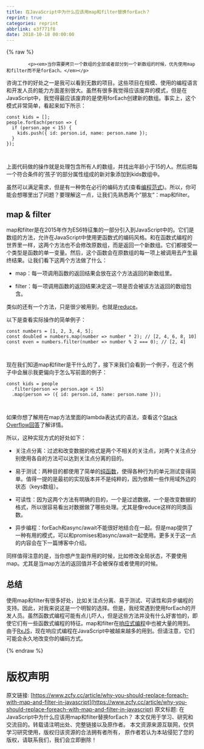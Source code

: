 ```yaml
---
title: 在JavaScript中为什么应该用map和filter替换forEach？
reprint: true
categories: reprint
abbrlink: e3f771f8
date: 2018-10-18 00:00:00
---
```


{% raw %}

            <p><em>当你需要拷贝一个数组的全部或者部分到一个新数组的时候，优先使用map和filter而不是forEach。</em></p>
<p>咨询工作的好处之一是我可以看到无数的项目。这些项目在规模、使用的编程语言和开发人员的能力方面差别很大。虽然有很多我觉得应该废弃的模式，但是在JavaScript中，我觉得最应该废弃的是使用forEach创建新的数组。事实上，这个模式非常简单，看起来如下所示：</p>
<pre><code class="hljs inform7">const kids = <span class="hljs-comment">[]</span>;
people.forEach(<span class="hljs-keyword">person</span> =&gt; {
  if (<span class="hljs-keyword">person</span>.age &lt; 15) {
    kids.push({ id: <span class="hljs-keyword">person</span>.id, name: <span class="hljs-keyword">person</span>.name });
  }
});


</code></pre><p>上面代码做的操作就是处理包含所有人的数组，并找出年龄小于15的人。然后把每一个符合条件的’孩子‘的部分属性组成的新对象添加到kids数组中。</p>
<p>虽然可以满足需求，但是有一种势在必行的编码方式(查看<a href="https://en.wikipedia.org/wiki/Programming_paradigm">编程范式</a>)。所以，你可能会想哪里出了问题？要理解这一点，让我们先熟悉两个”朋友“：map和filter。</p>
<h2>map &amp; filter</h2>
<p>map和filter是在2015年作为ES6特征集的一部分引入到JavaScript中的。它们是数组的方法，允许在JavaScript中使用更函数式的编码风格。和在函数式编程的世界里一样，这两个方法也不会修改原数组，而是返回一个新数组。它们都接受一个类型是函数的单一变量。然后，这个函数会在原数组的每一项上被调用去产生最终结果。让我们看下这两个方法做了什么：</p>
<ul>
<li><p>map：每一项调用函数的返回结果会放在这个方法返回的新数组里。</p>
</li>
<li><p>filter：每一项调用函数的返回结果决定这一项是否会被该方法返回的数组包含。</p>
</li>
</ul>
<p>类似的还有一个方法，只是很少被用到，也就是<a href="https://developer.mozilla.org/en-US/docs/Web/JavaScript/Reference/Global_Objects/Array/reduce">reduce</a>。</p>
<p>以下是查看实际操作的简单例子：</p>
<pre><code class="hljs typescript"><span class="hljs-keyword">const</span> numbers = [<span class="hljs-number">1</span>, <span class="hljs-number">2</span>, <span class="hljs-number">3</span>, <span class="hljs-number">4</span>, <span class="hljs-number">5</span>];
<span class="hljs-keyword">const</span> doubled = numbers.map(<span class="hljs-function"><span class="hljs-params">number</span> =&gt;</span> <span class="hljs-built_in">number</span> * <span class="hljs-number">2</span>); <span class="hljs-comment">// [2, 4, 6, 8, 10]</span>
<span class="hljs-keyword">const</span> even = numbers.filter(<span class="hljs-function"><span class="hljs-params">number</span> =&gt;</span> <span class="hljs-built_in">number</span> % <span class="hljs-number">2</span> === <span class="hljs-number">0</span>); <span class="hljs-comment">// [2, 4]</span>

</code></pre><p>现在我们知道map和filter是干什么的了，接下来我们会看到一个例子，在这个例子中会展示我更偏向于怎么写前面的例子：</p>
<pre><code class="hljs inform7">const kids = people
  .filter(<span class="hljs-keyword">person</span> =&gt; <span class="hljs-keyword">person</span>.age &lt; 15)
  .map(<span class="hljs-keyword">person</span> =&gt; ({ id: <span class="hljs-keyword">person</span>.id, name: <span class="hljs-keyword">person</span>.name }));


</code></pre><p>如果你想了解用在map方法里面的lambda表达式的语法，查看这个<a href="https://stackoverflow.com/a/28770578/1744702">Stack Overflow回答</a>了解详情。</p>
<p>所以，这种实现方式的好处如下：</p>
<ul>
<li><p>关注点分离：过滤和改变数据的格式是两个不相关的关注点，对两个关注点分别使用各自的方法可以达到关注点分离的目的。</p>
</li>
<li><p>易于测试：两种目的都使用了简单的<a href="https://en.wikipedia.org/wiki/Pure_function">纯函数</a>，使得各种行为的单元测试变得简单。值得一提的是最初的实现版本并不是纯粹的，因为依赖一些作用域外边的状态（keys数组）。</p>
</li>
<li><p>可读性：因为这两个方法有明确的目的，一个是过滤数据，一个是改变数据的格式，所以很容易看出对数据做了哪些处理。尤其是像reduce这样的同类函数。</p>
</li>
<li><p>异步编程：forEach和async/await不能很好地结合在一起。但是map提供了一种有用的模式，可以和promises和async/await一起使用。更多关于这一点的内容会在下一篇博客中介绍。</p>
</li>
</ul>
<p>同样值得注意的是，当你想产生副作用的时候，比如修改全局状态，不要使用map。尤其是当map方法的返回值并不会被保存或者使用的时候。</p>
<h2>总结</h2>
<p>使用map和filter有很多好处，比如关注点分离、易于测试、可读性和异步编程的支持。因此，对我来说这是一个明智的选择。但是，我经常遇到使用forEach的开发人员。虽然函数式编程可能有点儿吓人，但是这些方法并没有什么好害怕的，即使它们有一些函数式编程的特征。map和filter在<a href="https://en.wikipedia.org/wiki/Reactive_programming">响应式编程</a>中也被大量的用到。由于<a href="http://reactivex.io/rxjs/">RxJS</a>，现在响应式编程在JavaScript中被越来越多的用到。但请注意，它们可能会永久地改变你的编码方式。</p>

          
{% endraw %}

# 版权声明
原文链接: [https://www.zcfy.cc/article/why-you-should-replace-foreach-with-map-and-filter-in-javascript](https://www.zcfy.cc/article/why-you-should-replace-foreach-with-map-and-filter-in-javascript)
原文标题: 在JavaScript中为什么应该用map和filter替换forEach？
本文仅用于学习、研究和交流目的。转载请注明出处、完整链接以及原作者。
本文资源来源互联网，仅供学习研究使用，版权归该资源的合法拥有者所有，
原作者若认为本站侵犯了您的版权，请联系我们，我们会立即删除！
